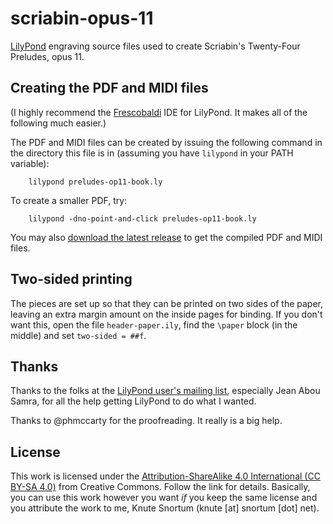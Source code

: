 # scriabin-opus-11
[LilyPond](https://lilypond.org/) engraving source files used to create Scriabin's Twenty-Four Preludes, opus 11.

## Creating the PDF and MIDI files
(I highly recommend the [Frescobaldi](https://www.frescobaldi.org/) IDE for LilyPond.  It makes all of the following much easier.)

The PDF and MIDI files can be created by issuing the following command in the directory this file is in (assuming you have `lilypond` in your PATH variable):

        lilypond preludes-op11-book.ly

To create a smaller PDF, try:

        lilypond -dno-point-and-click preludes-op11-book.ly

You may also [download the latest release](https://github.com/ksnortum/scriabin-opus-11/releases/latest) to get the compiled PDF and MIDI files.

## Two-sided printing
The pieces are set up so that they can be printed on two sides of the paper, leaving an extra margin amount on the inside pages for binding.  If you don't want this, open the file `header-paper.ily`,
find the `\paper` block (in the middle) and set `two-sided = ##f`.

## Thanks
Thanks to the folks at the [LilyPond user's mailing list](mailto://lilypond-user@gnu.org), especially Jean Abou Samra, for all the help getting LilyPond to do what I wanted.

Thanks to @phmccarty for the proofreading.  It really is a big help.

## License
This work is licensed under the [Attribution-ShareAlike 4.0 International (CC BY-SA 4.0)](https://creativecommons.org/licenses/by-sa/4.0/) from Creative Commons.  Follow the link for details.  Basically, you can use this work however you want *if* you keep the same license and you attribute the work to me, Knute Snortum (knute [at] snortum [dot] net).
